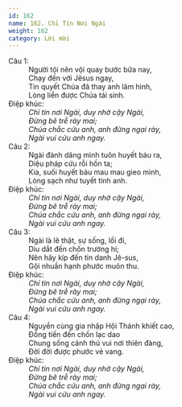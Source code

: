```yaml
---
id: 162
name: 162. Chỉ Tin Nơi Ngài
weight: 162
category: Lời mời
---
```

<dl><dt>Câu 1:</dt><dd data-verse="1">Người tội nên vội quay bước bữa nay, <br/>Chạy đến với Jêsus ngay, <br/>Tin quyết Chúa đã thay anh lâm hình, <br/>Lòng liền được Chúa tái sinh. </dd><dt>Điệp khúc:</dt><dd data-chorus="1"><em>Chỉ tin nơi Ngài, duy nhờ cậy Ngài, <br/>Đừng bê trễ rày mai; <br/>Chúa chắc cứu anh, anh đừng ngại rày, <br/>Ngài vui cứu anh ngay. </em></dd><dt>Câu 2:</dt><dd data-verse="2">Ngài đành dâng mình tuôn huyết báu ra, <br/>Diệu pháp cứu rỗi hồn ta; <br/>Kia, suối huyết báu mau mau gieo mình, <br/>Lòng sạch như tuyết tinh anh. </dd><dt>Điệp khúc:</dt><dd data-chorus="1"><em>Chỉ tin nơi Ngài, duy nhờ cậy Ngài, <br/>Đừng bê trễ rày mai; <br/>Chúa chắc cứu anh, anh đừng ngại rày, <br/>Ngài vui cứu anh ngay. </em></dd><dt>Câu 3:</dt><dd data-verse="3">Ngài là lẽ thật, sự sống, lối đi, <br/>Dìu dắt đến chốn trường hi; <br/>Nên hãy kíp đến tin danh Jê-sus, <br/>Gội nhuần hạnh phước muôn thu. </dd><dt>Điệp khúc:</dt><dd data-chorus="1"><em>Chỉ tin nơi Ngài, duy nhờ cậy Ngài, <br/>Đừng bê trễ rày mai; <br/>Chúa chắc cứu anh, anh đừng ngại rày, <br/>Ngài vui cứu anh ngay. </em></dd><dt>Câu 4:</dt><dd data-verse="4">Nguyền cùng gia nhập Hội Thánh khiết cao, <br/>Đồng tiến đến chốn lạc dao <br/>Chung sống cảnh thú vui nơi thiên đàng, <br/>Đời đời được phước vẻ vang. </dd><dt>Điệp khúc:</dt><dd data-chorus="1"><em>Chỉ tin nơi Ngài, duy nhờ cậy Ngài, <br/>Đừng bê trễ rày mai; <br/>Chúa chắc cứu anh, anh đừng ngại rày, <br/>Ngài vui cứu anh ngay. </em></dd></dl>
